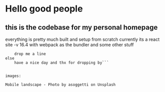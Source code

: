 # Hello good people

## this is the codebase for my personal homepage

everything is pretty much built and setup from scratch
currently its a react site -v 16.4
with webpack as the bundler and some other stuff 

```if (you want to know more) 
	drop me a line
else
	have a nice day and thx for dropping by```


images:

Mobile landscape - Photo by asoggetti on Unsplash